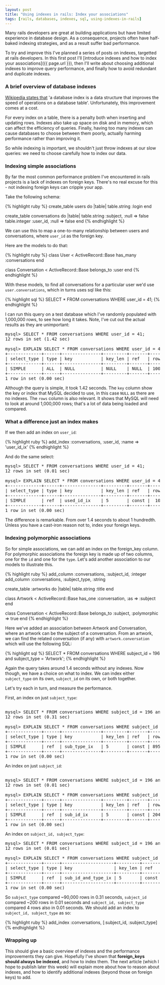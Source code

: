 ```yaml
---
layout: post
title: "Using indexes in rails: Index your associations"
tags: [rails, databases, indexes, sql, using-indexes-in-rails]
---
```

Many rails developers are great at building applications but have limited experience in database design.  As a consequence, projects often have half-baked indexing strategies, and as a result suffer bad performance.

To try and improve this I've planned a series of posts on indexes, targetted at rails developers.  In this first post I'll [introduce indexes and how to index your associations]({{ page.url }}), then I'll write about choosing additional indexes to improve query performance, and finally how to avoid redundant and duplicate indexes.

### A brief overview of database indexes 

[Wikipedia states that][1] 'a database index is a data structure that improves the speed of operations on a database table'.  Unfortunately, this improvement comes at a cost.  

For every index on a table, there is a penalty both when inserting and updating rows.  Indexes also take up space on disk and in memory, which can affect the efficiency of queries.  Finally, having too many indexes can cause databases to choose between them poorly, actually harming performance rather than improving it.

So while indexing is important, we shouldn't just throw indexes at our slow queries: we need to choose carefully how to index our data.

### Indexing simple associations
 
By far the most common performance problem I've encountered in rails projects is a lack of indexes on foreign keys.  There's no real excuse for this - not indexing foreign keys can cripple your app. 

Take the following schema:

{% highlight ruby %}
create_table users do |table|
  table.string :login
end

create_table conversations do |table|
  table.string  :subject, :null => false
  table.integer :user_id, :null => false
end
{% endhighlight %}

We can use this to map a one-to-many relationship between users and conversations, where `user_id` as the foreign key.

Here are the models to do that:

{% highlight ruby %}
class User < ActiveRecord::Base
  has_many :conversations
end

class Conversation < ActiveRecord::Base
  belongs_to :user
end
{% endhighlight %}

With these models, to find all conversations for a particular user we'd use `user.conversations`, which in turns uses sql like this:

{% highlight sql %}
SELECT * FROM conversations WHERE user_id = 41;
{% endhighlight %}

I can run this query on a test database which I've randomly populated with 1,000,000 rows, to see how long it takes.  Note, I've cut out the actual results as they are unimportant:

<pre>
mysql> SELECT * FROM conversations WHERE user_id = 41;
12 rows in set (1.42 sec)

mysql> EXPLAIN SELECT * FROM conversations WHERE user_id = 41;
+-------------+------+---------------+---------+-------+---------+-------------+
| select_type | type | key           | key_len | ref   | rows    | Extra       |
+-------------+------+---------------+---------+-------+---------+-------------+
| SIMPLE      | ALL  | NULL          | NULL    | NULL  | 1001111 | Using where | 
+-------------+------+---------------+---------+-------+---------+-------------+
1 row in set (0.00 sec)
</pre>

Although the query is simple, it took 1.42 seconds.  The `key` column show the key or index that MySQL decided to use, in this case `NULL` as there are no indexes.  The `rows` column is also relevant.  It shows that MySQL will need to look at around 1,000,000 rows; that's a lot of data being loaded and compared.

### What a difference just an index makes

If we then add an index on `user_id`:

{% highlight ruby %}
add_index :conversations, :user_id, :name => 'user_id_ix'
{% endhighlight %}

And do the same select:

<pre>
mysql> SELECT * FROM conversations WHERE user_id = 41;
12 rows in set (0.01 sec)

mysql> EXPLAIN SELECT * FROM conversations WHERE user_id = 41;
+-------------+------+---------------+---------+-------+---------+-------------+
| select_type | type | key           | key_len | ref   | rows    | Extra       |
+-------------+------+---------------+---------+-------+---------+-------------+
| SIMPLE      | ref  | used_id_ix    | 5       | const |  108    | Using where | 
+-------------+------+---------------+---------+-------+---------+-------------+
1 row in set (0.00 sec)
</pre>

The difference is remarkable.  From over 1.4 seconds to about 1 hundredth.  Unless you have a cast-iron reason not to, index your foreign keys.

### Indexing polymorphic associations

So for simple associations, we can add an index on the foreign_key column.  For polymorphic associations the foreign key is made up of two columns, one for the `id` and one for the `type`.  Let's add another association to our models to illustrate this.

{% highlight ruby %}
add_column :conversations, :subject_id, :integer
add_column :conversations, :subject_type, :string

create_table :artworks do |table|
  table.string :title
end

class Artwork < ActiveRecord::Base
  has_one :conversation, :as => :subject
end

class Conversation < ActiveRecord::Base
  belongs_to :subject, :polymorphic => true
end
{% endhighlight %}

Here we've added an association between Artwork and Conversation, where an artwork can be the subject of a conversation.  From an artwork, we can find the related conversation (if any) with `artwork.conversation` which will use the following SQL:

{% highlight sql %}
SELECT * FROM conversations WHERE subject_id = 196 and subject_type = 'Artwork';
{% endhighlight %}

Again the query takes around 1.4 seconds without any indexes.  Now though, we have a choice on what to index.  We can index either `subject_type` on its own, `subject_id` on its own, or both together.

Let's try each in turn, and measure the performance.

First, an index on just `subject_type`:

<pre>  
mysql> SELECT * FROM conversations WHERE subject_id = 196 and subject_type = 'Artwork';
12 rows in set (0.31 sec)

mysql> EXPLAIN SELECT * FROM conversations WHERE subject_id = 196 and subject_type = 'Artwork'
+-------------+------+---------------+---------+-------+---------+-------------+
| select_type | type | key           | key_len | ref   | rows    | Extra       |
+-------------+------+---------------+---------+-------+---------+-------------+
| SIMPLE      | ref  | sub_type_ix   | 5       | const | 89511   | Using where | 
+-------------+------+---------------+---------+-------+---------+-------------+
1 row in set (0.00 sec)
</pre>

An index on just `subject_id`:

<pre>  
mysql> SELECT * FROM conversations WHERE subject_id = 196 and subject_type = 'Artwork';
12 rows in set (0.01 sec)

mysql> EXPLAIN SELECT * FROM conversations WHERE subject_id = 196 and subject_type = 'Artwork'
+-------------+------+---------------+---------+-------+---------+-------------+
| select_type | type | key           | key_len | ref   | rows    | Extra       |
+-------------+------+---------------+---------+-------+---------+-------------+
| SIMPLE      | ref  | sub_id_ix     | 5       | const | 204     | Using where | 
+-------------+------+---------------+---------+-------+---------+-------------+
1 row in set (0.00 sec)
</pre>

An index on `subject_id, subject_type`:
  
<pre>
mysql> SELECT * FROM conversations WHERE subject_id = 196 and subject_type = 'Artwork';
12 rows in set (0.01 sec)

mysql> EXPLAIN SELECT * FROM conversations WHERE subject_id = 196 and subject_type = 'Artwork'
+-------------+------+--------------------+---------+-------+---------+-------------+
| select_type | type | key                | key_len | ref   | rows    | Extra       |
+-------------+------+--------------------+---------+-------+---------+-------------+
| SIMPLE      | ref  | sub_id_and_type_ix | 5       | const | 5       | Using where | 
+-------------+------+--------------------+---------+-------+---------+-------------+
1 row in set (0.00 sec)
</pre>

So `subject_type` compared ~90,000 rows in 0.31 seconds, `subject_id` compared ~200 rows in 0.01 seconds and `subject_id, subject_type` compared 4 rows also in 0.01 seconds.  We should add an index to `subject_id, subject_type` as so:

{% highlight ruby %}
add_index :conversations, [:subject_id, :subject_type]
{% endhighlight %}

### Wrapping up

This should give a basic overview of indexes and the performance improvements they can give.  Hopefully I've shown that **foreign_keys should always be indexed**, and how to index them.  The next article (which I hope to publish later this week) will explain more about how to reason about indexes, and how to identify additional indexes (beyond those on foreign keys) to add.

[1]: http://en.wikipedia.org/wiki/Index_(database)